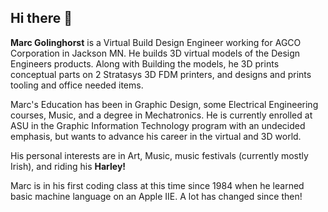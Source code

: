 ## Hi there 👋

<!--
**mgolingh/mgolingh** is a ✨ _special_ ✨ repository because its `README.md` (this file) appears on your GitHub profile.

Here are some ideas to get you started:

- 🔭 I’m currently working on ...
- 🌱 I’m currently learning ...
- 👯 I’m looking to collaborate on ...
- 🤔 I’m looking for help with ...
- 💬 Ask me about ...
- 📫 How to reach me: ...
- 😄 Pronouns: ...
- ⚡ Fun fact: ...
-->
<p><strong>Marc Golinghorst</strong> is a Virtual Build Design Engineer working for AGCO Corporation in Jackson MN. He builds 3D virtual models of the Design Engineers products.
Along with Building the models, he 3D prints conceptual parts on 2 Stratasys 3D FDM printers, and designs and prints tooling and office needed items.</p>

<p>Marc's Education has been in Graphic Design, some Electrical Engineering courses, Music, and a degree in Mechatronics.  He is currently enrolled at ASU in the Graphic Information Technology program with an undecided emphasis, but wants to advance his career in the virtual and 3D world.</p>

<p>His personal interests are in Art, Music, music festivals (currently mostly Irish), and riding his <b>Harley!</b>

<p>Marc is in his first coding class at this time since 1984 when he learned basic machine language on an Apple IIE.  A lot has changed since then!</p>
